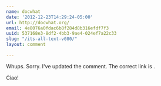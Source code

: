 ```yaml
---
name: docwhat
date: '2012-12-23T14:29:24-05:00'
url: http://docwhat.org/
email: 4e8076a0fdac6b8f284d8b316efdf7f3
uuid: 537168e3-8df2-4bb3-9ae4-024ef7a22c33
slug: "/its-all-text-v080/"
layout: comment

---
```


Whups. Sorry.  I've updated the comment.  The correct link is <a href="https://github.com/docwhat/itsalltext" title="https://github.com/docwhat/itsalltext" rel="nofollow"></a>.

Ciao!
